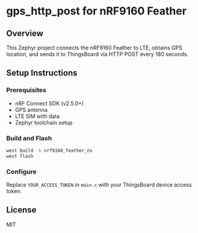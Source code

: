 
# gps_http_post for nRF9160 Feather

## Overview
This Zephyr project connects the nRF9160 Feather to LTE, obtains GPS location, and sends it to ThingsBoard via HTTP POST every 180 seconds.

## Setup Instructions

### Prerequisites
- nRF Connect SDK (v2.5.0+)
- GPS antenna
- LTE SIM with data
- Zephyr toolchain setup

### Build and Flash

```bash
west build -b nrf9160_feather_ns
west flash
```

### Configure
Replace `YOUR_ACCESS_TOKEN` in `main.c` with your ThingsBoard device access token.

## License
MIT
